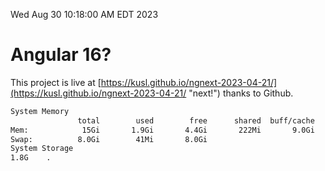 Wed Aug 30 10:18:00 AM EDT 2023

# Angular 16?


This project is live at [https://kusl.github.io/ngnext-2023-04-21/](https://kusl.github.io/ngnext-2023-04-21/ "next!") thanks to Github.

```bash
System Memory
               total        used        free      shared  buff/cache   available
Mem:            15Gi       1.9Gi       4.4Gi       222Mi       9.0Gi        12Gi
Swap:          8.0Gi        41Mi       8.0Gi
System Storage
1.8G	.
```
